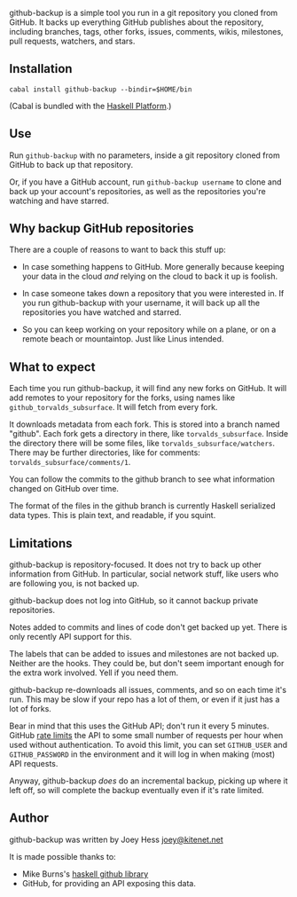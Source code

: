 github-backup is a simple tool you run in a git repository you cloned from
GitHub. It backs up everything GitHub publishes about the repository,
including branches, tags, other forks, issues, comments, wikis, milestones,
pull requests, watchers, and stars.

## Installation

    cabal install github-backup --bindir=$HOME/bin

(Cabal is bundled with the [Haskell Platform](http://www.haskell.org/platform/).)

## Use

  Run `github-backup` with no parameters, inside a git repository cloned
  from GitHub to back up that repository.

  Or, if you have a GitHub account, run `github-backup username`
  to clone and back up your account's repositories, as well
  as the repositories you're watching and have starred.

## Why backup GitHub repositories

There are a couple of reasons to want to back this stuff up:

* In case something happens to GitHub. More generally because
  keeping your data in the cloud *and* relying on the cloud to
  back it up is foolish.

* In case someone takes down a repository that you were interested in.
  If you run github-backup with your username, it will back up all 
  the repositories you have watched and starred.

* So you can keep working on your repository while on a plane, or
  on a remote beach or mountaintop. Just like Linus intended.

## What to expect

Each time you run github-backup, it will find any new forks on GitHub. It
will add remotes to your repository for the forks, using names like
`github_torvalds_subsurface`. It will fetch from every fork.

It downloads metadata from each fork. This is stored
into a branch named "github". Each fork gets a directory in there,
like `torvalds_subsurface`. Inside the directory there will be some
files, like `torvalds_subsurface/watchers`. There may be further
directories, like for comments: `torvalds_subsurface/comments/1`.

You can follow the commits to the github branch to see what information
changed on GitHub over time.

The format of the files in the github branch is currently Haskell
serialized data types. This is plain text, and readable, if you squint.

## Limitations

github-backup is repository-focused. It does not try to back up other
information from GitHub. In particular, social network stuff, like
users who are following you, is not backed up.

github-backup does not log into GitHub, so it cannot backup private
repositories.

Notes added to commits and lines of code don't get backed up yet.
There is only recently API support for this.

The labels that can be added to issues and milestones are not backed up.
Neither are the hooks. They could be, but don't seem important
enough for the extra work involved. Yell if you need them.

github-backup re-downloads all issues, comments, and so on
each time it's run. This may be slow if your repo has a lot of them,
or even if it just has a lot of forks.

Bear in mind that this uses the GitHub API; don't run it every 5 minutes.
GitHub [rate limits](http://developer.github.com/v3/#rate-limiting) the
API to some small number of requests per hour when used without
authentication. To avoid this limit, you can set `GITHUB_USER` and
`GITHUB_PASSWORD` in the environment and it will log in when making 
(most) API requests.

Anyway, github-backup *does* do an incremental backup, picking up where it
left off, so will complete the backup eventually even if it's rate limited.

## Author

github-backup was written by Joey Hess <joey@kitenet.net>

It is made possible thanks to:

* Mike Burns's [haskell github library](http://hackage.haskell.org/package/github)
* GitHub, for providing an API exposing this data. 
